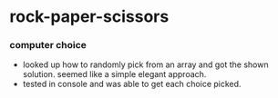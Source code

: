 # rock-paper-scissors

### computer choice
- looked up how to randomly pick from an array and got the shown solution. seemed like a simple elegant approach.
- tested in console and was able to get each choice picked.